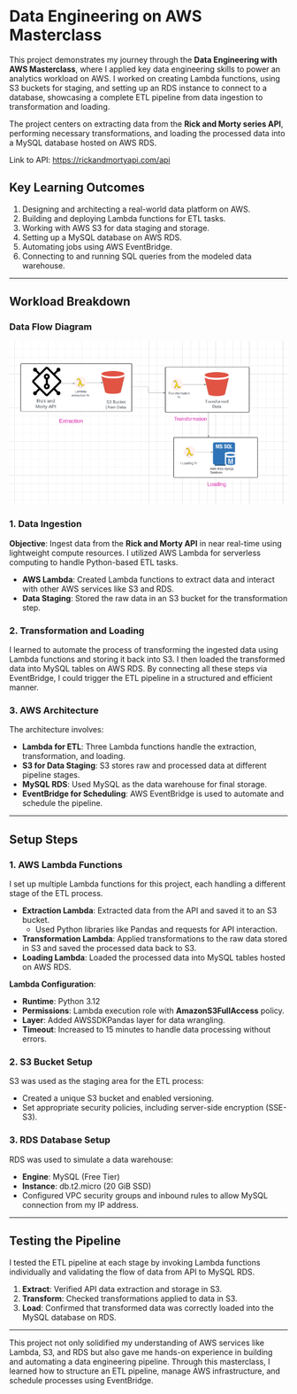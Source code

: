 # Data Engineering on AWS Masterclass

This project demonstrates my journey through the **Data Engineering with AWS Masterclass**, where I applied key data engineering skills to power an analytics workload on AWS. I worked on creating Lambda functions, using S3 buckets for staging, and setting up an RDS instance to connect to a database, showcasing a complete ETL pipeline from data ingestion to transformation and loading.

The project centers on extracting data from the **Rick and Morty series API**, performing necessary transformations, and loading the processed data into a MySQL database hosted on AWS RDS.

Link to API: https://rickandmortyapi.com/api

## Key Learning Outcomes

1. Designing and architecting a real-world data platform on AWS.
2. Building and deploying Lambda functions for ETL tasks.
3. Working with AWS S3 for data staging and storage.
4. Setting up a MySQL database on AWS RDS.
5. Automating jobs using AWS EventBridge.
6. Connecting to and running SQL queries from the modeled data warehouse.

---

## Workload Breakdown

### Data Flow Diagram

![alt text](image.png)

### 1. Data Ingestion

**Objective**: Ingest data from the **Rick and Morty API** in near real-time using lightweight compute resources. I utilized AWS Lambda for serverless computing to handle Python-based ETL tasks.

- **AWS Lambda**: Created Lambda functions to extract data and interact with other AWS services like S3 and RDS.
- **Data Staging**: Stored the raw data in an S3 bucket for the transformation step.

### 2. Transformation and Loading

I learned to automate the process of transforming the ingested data using Lambda functions and storing it back into S3. I then loaded the transformed data into MySQL tables on AWS RDS. By connecting all these steps via EventBridge, I could trigger the ETL pipeline in a structured and efficient manner.

### 3. AWS Architecture

The architecture involves:
- **Lambda for ETL**: Three Lambda functions handle the extraction, transformation, and loading.
- **S3 for Data Staging**: S3 stores raw and processed data at different pipeline stages.
- **MySQL RDS**: Used MySQL as the data warehouse for final storage.
- **EventBridge for Scheduling**: AWS EventBridge is used to automate and schedule the pipeline.

---

## Setup Steps

### 1. AWS Lambda Functions

I set up multiple Lambda functions for this project, each handling a different stage of the ETL process.

- **Extraction Lambda**: Extracted data from the API and saved it to an S3 bucket.
  - Used Python libraries like Pandas and requests for API interaction.
- **Transformation Lambda**: Applied transformations to the raw data stored in S3 and saved the processed data back to S3.
- **Loading Lambda**: Loaded the processed data into MySQL tables hosted on AWS RDS.

**Lambda Configuration**:
- **Runtime**: Python 3.12
- **Permissions**: Lambda execution role with **AmazonS3FullAccess** policy.
- **Layer**: Added AWSSDKPandas layer for data wrangling.
- **Timeout**: Increased to 15 minutes to handle data processing without errors.

### 2. S3 Bucket Setup

S3 was used as the staging area for the ETL process:
- Created a unique S3 bucket and enabled versioning.
- Set appropriate security policies, including server-side encryption (SSE-S3).

### 3. RDS Database Setup

RDS was used to simulate a data warehouse:
- **Engine**: MySQL (Free Tier)
- **Instance**: db.t2.micro (20 GiB SSD)
- Configured VPC security groups and inbound rules to allow MySQL connection from my IP address.

---

## Testing the Pipeline

I tested the ETL pipeline at each stage by invoking Lambda functions individually and validating the flow of data from API to MySQL RDS.

1. **Extract**: Verified API data extraction and storage in S3.
2. **Transform**: Checked transformations applied to data in S3.
3. **Load**: Confirmed that transformed data was correctly loaded into the MySQL database on RDS.

---

This project not only solidified my understanding of AWS services like Lambda, S3, and RDS but also gave me hands-on experience in building and automating a data engineering pipeline. Through this masterclass, I learned how to structure an ETL pipeline, manage AWS infrastructure, and schedule processes using EventBridge.
